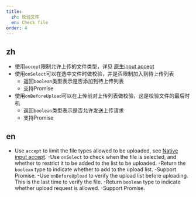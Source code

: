 ```yaml
---
title:
  zh: 校验文件
  en: Check file
order: 4
---
```


## zh

- 使用`accept`限制允许上传的文件类型，详见 [原生input accept](https://developer.mozilla.org/zh-CN/docs/Web/HTML/Element/input/file)
- 使用`onSelect`可以在选中文件时做校验，并是否限制加入到待上传列表
  - 返回`boolean`类型表示是否添加到待上传列表
  - 支持Promise
- 使用`onBeforeUpload`可以在上传前对上传列表做校验，这是校验文件的最后时机
  - 返回`boolean`类型表示是否允许发送上传请求
  - 支持Promise

## en

- Use `accept` to limit the file types allowed to be uploaded, see [Native input accept](https://developer.mozilla.org/zh-CN/docs/Web/HTML/Element/input/file).
  -Use `onSelect` to check when the file is selected, and whether to restrict it to be added to the list to be uploaded.
  -Return the `boolean` type to indicate whether to add to the upload list.
  -Support Promise.
  -Use `onBeforeUpload` to verify the upload list before uploading. This is the last time to verify the file.
  -Return `boolean` type to indicate whether upload request is allowed.
  -Support Promise.
